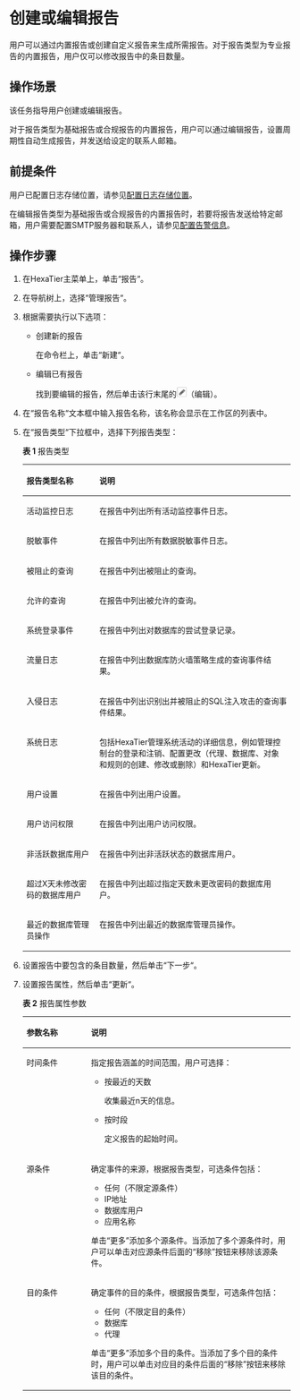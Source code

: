 # 创建或编辑报告<a name="ZH-CN_TOPIC_0111166493"></a>

用户可以通过内置报告或创建自定义报告来生成所需报告。对于报告类型为专业报告的内置报告，用户仅可以修改报告中的条目数量。

## 操作场景<a name="zh-cn_topic_0110575016_s6f03bdaa771e4afbb0cb411f693cfd7c"></a>

该任务指导用户创建或编辑报告。

对于报告类型为基础报告或合规报告的内置报告，用户可以通过编辑报告，设置周期性自动生成报告，并发送给设定的联系人邮箱。

## 前提条件<a name="zh-cn_topic_0110575016_s072cffd0f7584c2faec8387eb16cc06c"></a>

用户已配置日志存储位置，请参见[配置日志存储位置](配置日志存储位置.md#ZH-CN_TOPIC_0111166360)。

在编辑报告类型为基础报告或合规报告的内置报告时，若要将报告发送给特定邮箱，用户需要配置SMTP服务器和联系人，请参见[配置告警信息](告警信息简介.md#ZH-CN_TOPIC_0111166388)。

## 操作步骤<a name="zh-cn_topic_0110575016_s323278659f034f618bb36334759cb151"></a>

1.  在HexaTier主菜单上，单击“报告“。
2.  在导航树上，选择“管理报告“。
3.  根据需要执行以下选项：
    -   创建新的报告

        在命令栏上，单击“新建“。

    -   编辑已有报告

        找到要编辑的报告，然后单击该行末尾的![](figures/编辑.png)（编辑）。


4.  在“报告名称“文本框中输入报告名称，该名称会显示在工作区的列表中。
5.  在“报告类型“下拉框中，选择下列报告类型：

    **表 1**  报告类型

    <a name="zh-cn_topic_0110575016_te971270d4fcc4f17b13944b297ca9a83"></a>
    <table><thead align="left"><tr id="zh-cn_topic_0110575016_r60fe35505ba442b89f1b623c4195865f"><th class="cellrowborder" valign="top" width="27.189999999999998%" id="mcps1.2.3.1.1"><p id="zh-cn_topic_0110575016_addebd50036674b81aedbae379ff806ac"><a name="zh-cn_topic_0110575016_addebd50036674b81aedbae379ff806ac"></a><a name="zh-cn_topic_0110575016_addebd50036674b81aedbae379ff806ac"></a>报告类型名称</p>
    </th>
    <th class="cellrowborder" valign="top" width="72.81%" id="mcps1.2.3.1.2"><p id="zh-cn_topic_0110575016_ac6908b22c740488abc7d62e5322149ca"><a name="zh-cn_topic_0110575016_ac6908b22c740488abc7d62e5322149ca"></a><a name="zh-cn_topic_0110575016_ac6908b22c740488abc7d62e5322149ca"></a>说明</p>
    </th>
    </tr>
    </thead>
    <tbody><tr id="zh-cn_topic_0110575016_rf0bbcffec038493d80bf612f482abe58"><td class="cellrowborder" valign="top" width="27.189999999999998%" headers="mcps1.2.3.1.1 "><p id="zh-cn_topic_0110575016_a03634d24a2cd4216b57d272e43743312"><a name="zh-cn_topic_0110575016_a03634d24a2cd4216b57d272e43743312"></a><a name="zh-cn_topic_0110575016_a03634d24a2cd4216b57d272e43743312"></a>活动监控日志</p>
    </td>
    <td class="cellrowborder" valign="top" width="72.81%" headers="mcps1.2.3.1.2 "><p id="zh-cn_topic_0110575016_a62b8b98725f64884b17010b8c61a3da6"><a name="zh-cn_topic_0110575016_a62b8b98725f64884b17010b8c61a3da6"></a><a name="zh-cn_topic_0110575016_a62b8b98725f64884b17010b8c61a3da6"></a>在报告中列出所有活动监控事件日志。</p>
    </td>
    </tr>
    <tr id="zh-cn_topic_0110575016_r3d6fe00d3073409db1ff874bbd2601c6"><td class="cellrowborder" valign="top" width="27.189999999999998%" headers="mcps1.2.3.1.1 "><p id="zh-cn_topic_0110575016_adbbc850a00664de1ae520d916efc2991"><a name="zh-cn_topic_0110575016_adbbc850a00664de1ae520d916efc2991"></a><a name="zh-cn_topic_0110575016_adbbc850a00664de1ae520d916efc2991"></a>脱敏事件</p>
    </td>
    <td class="cellrowborder" valign="top" width="72.81%" headers="mcps1.2.3.1.2 "><p id="zh-cn_topic_0110575016_ad7b86f7f6497460d9dfdaea8b6d71153"><a name="zh-cn_topic_0110575016_ad7b86f7f6497460d9dfdaea8b6d71153"></a><a name="zh-cn_topic_0110575016_ad7b86f7f6497460d9dfdaea8b6d71153"></a>在报告中列出所有数据脱敏事件日志。</p>
    </td>
    </tr>
    <tr id="zh-cn_topic_0110575016_rcc325037d6b643488441b28465b6579a"><td class="cellrowborder" valign="top" width="27.189999999999998%" headers="mcps1.2.3.1.1 "><p id="zh-cn_topic_0110575016_a077a936fd6884746bb4b3a328a1d1f79"><a name="zh-cn_topic_0110575016_a077a936fd6884746bb4b3a328a1d1f79"></a><a name="zh-cn_topic_0110575016_a077a936fd6884746bb4b3a328a1d1f79"></a>被阻止的查询</p>
    </td>
    <td class="cellrowborder" valign="top" width="72.81%" headers="mcps1.2.3.1.2 "><p id="zh-cn_topic_0110575016_a09796c1a527241bdba2611173362d6d4"><a name="zh-cn_topic_0110575016_a09796c1a527241bdba2611173362d6d4"></a><a name="zh-cn_topic_0110575016_a09796c1a527241bdba2611173362d6d4"></a>在报告中列出被阻止的查询。</p>
    </td>
    </tr>
    <tr id="zh-cn_topic_0110575016_rcffcdfbccd174db1a456357fdb207c19"><td class="cellrowborder" valign="top" width="27.189999999999998%" headers="mcps1.2.3.1.1 "><p id="zh-cn_topic_0110575016_a2e29621c54414a34b0080380eb092407"><a name="zh-cn_topic_0110575016_a2e29621c54414a34b0080380eb092407"></a><a name="zh-cn_topic_0110575016_a2e29621c54414a34b0080380eb092407"></a>允许的查询</p>
    </td>
    <td class="cellrowborder" valign="top" width="72.81%" headers="mcps1.2.3.1.2 "><p id="zh-cn_topic_0110575016_a606f9fadace24e26a215baf3faae2785"><a name="zh-cn_topic_0110575016_a606f9fadace24e26a215baf3faae2785"></a><a name="zh-cn_topic_0110575016_a606f9fadace24e26a215baf3faae2785"></a>在报告中列出被允许的查询。</p>
    </td>
    </tr>
    <tr id="zh-cn_topic_0110575016_r2a0cd49ff5e44c52914d472a5b241cf4"><td class="cellrowborder" valign="top" width="27.189999999999998%" headers="mcps1.2.3.1.1 "><p id="zh-cn_topic_0110575016_zh-cn_topic_0076429766_p168984152331"><a name="zh-cn_topic_0110575016_zh-cn_topic_0076429766_p168984152331"></a><a name="zh-cn_topic_0110575016_zh-cn_topic_0076429766_p168984152331"></a>系统登录事件</p>
    </td>
    <td class="cellrowborder" valign="top" width="72.81%" headers="mcps1.2.3.1.2 "><p id="zh-cn_topic_0110575016_ac3342254005f49f99ede1f7debb1b117"><a name="zh-cn_topic_0110575016_ac3342254005f49f99ede1f7debb1b117"></a><a name="zh-cn_topic_0110575016_ac3342254005f49f99ede1f7debb1b117"></a>在报告中列出对数据库的尝试登录记录。</p>
    </td>
    </tr>
    <tr id="zh-cn_topic_0110575016_rdd3f80fed08e4d94bbc27cbf4a98399c"><td class="cellrowborder" valign="top" width="27.189999999999998%" headers="mcps1.2.3.1.1 "><p id="zh-cn_topic_0110575016_a15a317425dfb40b09c96dbfccccaa193"><a name="zh-cn_topic_0110575016_a15a317425dfb40b09c96dbfccccaa193"></a><a name="zh-cn_topic_0110575016_a15a317425dfb40b09c96dbfccccaa193"></a>流量日志</p>
    </td>
    <td class="cellrowborder" valign="top" width="72.81%" headers="mcps1.2.3.1.2 "><p id="zh-cn_topic_0110575016_ac7509f504ede46dda0f25e02c7e82663"><a name="zh-cn_topic_0110575016_ac7509f504ede46dda0f25e02c7e82663"></a><a name="zh-cn_topic_0110575016_ac7509f504ede46dda0f25e02c7e82663"></a>在报告中列出数据库防火墙策略生成的查询事件结果。</p>
    </td>
    </tr>
    <tr id="zh-cn_topic_0110575016_r2a55636930fc439f8a8bb41533626b45"><td class="cellrowborder" valign="top" width="27.189999999999998%" headers="mcps1.2.3.1.1 "><p id="zh-cn_topic_0110575016_a89c34b9214cd4a898b1d6d7534d3e873"><a name="zh-cn_topic_0110575016_a89c34b9214cd4a898b1d6d7534d3e873"></a><a name="zh-cn_topic_0110575016_a89c34b9214cd4a898b1d6d7534d3e873"></a>入侵日志</p>
    </td>
    <td class="cellrowborder" valign="top" width="72.81%" headers="mcps1.2.3.1.2 "><p id="zh-cn_topic_0110575016_a4efb85ead94e482f9f957c413fad0c53"><a name="zh-cn_topic_0110575016_a4efb85ead94e482f9f957c413fad0c53"></a><a name="zh-cn_topic_0110575016_a4efb85ead94e482f9f957c413fad0c53"></a>在报告中列出识别出并被阻止的SQL注入攻击的查询事件结果。</p>
    </td>
    </tr>
    <tr id="zh-cn_topic_0110575016_ra99064f8d49f40a6bb3f370d6f3a68e8"><td class="cellrowborder" valign="top" width="27.189999999999998%" headers="mcps1.2.3.1.1 "><p id="zh-cn_topic_0110575016_aa7eb699f62af47b2b09134e383cecf25"><a name="zh-cn_topic_0110575016_aa7eb699f62af47b2b09134e383cecf25"></a><a name="zh-cn_topic_0110575016_aa7eb699f62af47b2b09134e383cecf25"></a>系统日志</p>
    </td>
    <td class="cellrowborder" valign="top" width="72.81%" headers="mcps1.2.3.1.2 "><p id="zh-cn_topic_0110575016_a1405993eb3cf42fbb678724fdf007bd0"><a name="zh-cn_topic_0110575016_a1405993eb3cf42fbb678724fdf007bd0"></a><a name="zh-cn_topic_0110575016_a1405993eb3cf42fbb678724fdf007bd0"></a>包括HexaTier管理系统活动的详细信息，例如管理控制台的登录和注销、配置更改（代理、数据库、对象和规则的创建、修改或删除）和HexaTier更新。</p>
    </td>
    </tr>
    <tr id="zh-cn_topic_0110575016_rf60491f67cb44275ae5b32e50b86cb7c"><td class="cellrowborder" valign="top" width="27.189999999999998%" headers="mcps1.2.3.1.1 "><p id="zh-cn_topic_0110575016_zh-cn_topic_0076429766_p178191150796"><a name="zh-cn_topic_0110575016_zh-cn_topic_0076429766_p178191150796"></a><a name="zh-cn_topic_0110575016_zh-cn_topic_0076429766_p178191150796"></a>用户设置</p>
    </td>
    <td class="cellrowborder" valign="top" width="72.81%" headers="mcps1.2.3.1.2 "><p id="zh-cn_topic_0110575016_zh-cn_topic_0076429766_p14819050693"><a name="zh-cn_topic_0110575016_zh-cn_topic_0076429766_p14819050693"></a><a name="zh-cn_topic_0110575016_zh-cn_topic_0076429766_p14819050693"></a>在报告中列出用户设置。</p>
    </td>
    </tr>
    <tr id="zh-cn_topic_0110575016_rd61f0683cdfc47578b50d86751807499"><td class="cellrowborder" valign="top" width="27.189999999999998%" headers="mcps1.2.3.1.1 "><p id="zh-cn_topic_0110575016_zh-cn_topic_0076429766_p281916508916"><a name="zh-cn_topic_0110575016_zh-cn_topic_0076429766_p281916508916"></a><a name="zh-cn_topic_0110575016_zh-cn_topic_0076429766_p281916508916"></a>用户访问权限</p>
    </td>
    <td class="cellrowborder" valign="top" width="72.81%" headers="mcps1.2.3.1.2 "><p id="zh-cn_topic_0110575016_aa7adb395d15246e39c95487bf1e55086"><a name="zh-cn_topic_0110575016_aa7adb395d15246e39c95487bf1e55086"></a><a name="zh-cn_topic_0110575016_aa7adb395d15246e39c95487bf1e55086"></a>在报告中列出用户访问权限。</p>
    </td>
    </tr>
    <tr id="zh-cn_topic_0110575016_r2cc1a5567ccb4d7bb6d1a4f39e1bd74a"><td class="cellrowborder" valign="top" width="27.189999999999998%" headers="mcps1.2.3.1.1 "><p id="zh-cn_topic_0110575016_ab215a736229547498ef0a043b8c0ca84"><a name="zh-cn_topic_0110575016_ab215a736229547498ef0a043b8c0ca84"></a><a name="zh-cn_topic_0110575016_ab215a736229547498ef0a043b8c0ca84"></a>非活跃数据库用户</p>
    </td>
    <td class="cellrowborder" valign="top" width="72.81%" headers="mcps1.2.3.1.2 "><p id="zh-cn_topic_0110575016_af32c881606f340c8a28c5d99ce851ff3"><a name="zh-cn_topic_0110575016_af32c881606f340c8a28c5d99ce851ff3"></a><a name="zh-cn_topic_0110575016_af32c881606f340c8a28c5d99ce851ff3"></a>在报告中列出非活跃状态的数据库用户。</p>
    </td>
    </tr>
    <tr id="zh-cn_topic_0110575016_r119a135397134f29a6b6840e2468dccc"><td class="cellrowborder" valign="top" width="27.189999999999998%" headers="mcps1.2.3.1.1 "><p id="zh-cn_topic_0110575016_zh-cn_topic_0076429766_p68201150897"><a name="zh-cn_topic_0110575016_zh-cn_topic_0076429766_p68201150897"></a><a name="zh-cn_topic_0110575016_zh-cn_topic_0076429766_p68201150897"></a>超过X天未修改密码的数据库用户</p>
    </td>
    <td class="cellrowborder" valign="top" width="72.81%" headers="mcps1.2.3.1.2 "><p id="zh-cn_topic_0110575016_zh-cn_topic_0076429766_p208201503915"><a name="zh-cn_topic_0110575016_zh-cn_topic_0076429766_p208201503915"></a><a name="zh-cn_topic_0110575016_zh-cn_topic_0076429766_p208201503915"></a>在报告中列出超过指定天数未更改密码的数据库用户。</p>
    </td>
    </tr>
    <tr id="zh-cn_topic_0110575016_r46b48ff48c34497e9222377bcedcdb8d"><td class="cellrowborder" valign="top" width="27.189999999999998%" headers="mcps1.2.3.1.1 "><p id="zh-cn_topic_0110575016_zh-cn_topic_0076429766_p108202507920"><a name="zh-cn_topic_0110575016_zh-cn_topic_0076429766_p108202507920"></a><a name="zh-cn_topic_0110575016_zh-cn_topic_0076429766_p108202507920"></a>最近的数据库管理员操作</p>
    </td>
    <td class="cellrowborder" valign="top" width="72.81%" headers="mcps1.2.3.1.2 "><p id="zh-cn_topic_0110575016_zh-cn_topic_0076429766_p2820350897"><a name="zh-cn_topic_0110575016_zh-cn_topic_0076429766_p2820350897"></a><a name="zh-cn_topic_0110575016_zh-cn_topic_0076429766_p2820350897"></a>在报告中列出最近的数据库管理员操作。</p>
    </td>
    </tr>
    </tbody>
    </table>

6.  设置报告中要包含的条目数量，然后单击“下一步“。
7.  设置报告属性，然后单击“更新“。

    **表 2**  报告属性参数

    <a name="zh-cn_topic_0110575016_tca1d830e80bb4d5ab81361c1911170a4"></a>
    <table><thead align="left"><tr id="zh-cn_topic_0110575016_rb6adf2ff9ebd4e52a7e38db5f72bcaca"><th class="cellrowborder" valign="top" width="24.060000000000002%" id="mcps1.2.3.1.1"><p id="zh-cn_topic_0110575016_zh-cn_topic_0076429766_p464537951257"><a name="zh-cn_topic_0110575016_zh-cn_topic_0076429766_p464537951257"></a><a name="zh-cn_topic_0110575016_zh-cn_topic_0076429766_p464537951257"></a>参数名称</p>
    </th>
    <th class="cellrowborder" valign="top" width="75.94%" id="mcps1.2.3.1.2"><p id="zh-cn_topic_0110575016_zh-cn_topic_0076429766_p46610441257"><a name="zh-cn_topic_0110575016_zh-cn_topic_0076429766_p46610441257"></a><a name="zh-cn_topic_0110575016_zh-cn_topic_0076429766_p46610441257"></a>说明</p>
    </th>
    </tr>
    </thead>
    <tbody><tr id="zh-cn_topic_0110575016_rb014268f5b474dcea9328795207e0d05"><td class="cellrowborder" valign="top" width="24.060000000000002%" headers="mcps1.2.3.1.1 "><p id="zh-cn_topic_0110575016_zh-cn_topic_0076429766_p465769861257"><a name="zh-cn_topic_0110575016_zh-cn_topic_0076429766_p465769861257"></a><a name="zh-cn_topic_0110575016_zh-cn_topic_0076429766_p465769861257"></a>时间条件</p>
    </td>
    <td class="cellrowborder" valign="top" width="75.94%" headers="mcps1.2.3.1.2 "><p id="zh-cn_topic_0110575016_ad904eec1c6a3458ab6a144bc1e88907c"><a name="zh-cn_topic_0110575016_ad904eec1c6a3458ab6a144bc1e88907c"></a><a name="zh-cn_topic_0110575016_ad904eec1c6a3458ab6a144bc1e88907c"></a>指定报告涵盖的时间范围，用户可选择：</p>
    <a name="zh-cn_topic_0110575016_u39e0592487544f41b727cbab0f843355"></a><a name="zh-cn_topic_0110575016_u39e0592487544f41b727cbab0f843355"></a><ul id="zh-cn_topic_0110575016_u39e0592487544f41b727cbab0f843355"><li>按最近的天数<p id="zh-cn_topic_0110575016_aefad95ba841841278333c2b4914f1430"><a name="zh-cn_topic_0110575016_aefad95ba841841278333c2b4914f1430"></a><a name="zh-cn_topic_0110575016_aefad95ba841841278333c2b4914f1430"></a>收集最近n天的信息。</p>
    </li><li>按时段<p id="zh-cn_topic_0110575016_a023b5f7f216f4736af0a078d89af7010"><a name="zh-cn_topic_0110575016_a023b5f7f216f4736af0a078d89af7010"></a><a name="zh-cn_topic_0110575016_a023b5f7f216f4736af0a078d89af7010"></a>定义报告的起始时间。</p>
    </li></ul>
    </td>
    </tr>
    <tr id="zh-cn_topic_0110575016_rbaebbbc68e1a45b7a216a133a89c2d4d"><td class="cellrowborder" valign="top" width="24.060000000000002%" headers="mcps1.2.3.1.1 "><p id="zh-cn_topic_0110575016_zh-cn_topic_0076429766_p19247851257"><a name="zh-cn_topic_0110575016_zh-cn_topic_0076429766_p19247851257"></a><a name="zh-cn_topic_0110575016_zh-cn_topic_0076429766_p19247851257"></a>源条件</p>
    </td>
    <td class="cellrowborder" valign="top" width="75.94%" headers="mcps1.2.3.1.2 "><p id="zh-cn_topic_0110575016_aa643f6370f584dab9d9356d1733235fc"><a name="zh-cn_topic_0110575016_aa643f6370f584dab9d9356d1733235fc"></a><a name="zh-cn_topic_0110575016_aa643f6370f584dab9d9356d1733235fc"></a>确定事件的来源，根据报告类型，可选条件包括：</p>
    <a name="zh-cn_topic_0110575016_u113983b695d146169250a05fb2861441"></a><a name="zh-cn_topic_0110575016_u113983b695d146169250a05fb2861441"></a><ul id="zh-cn_topic_0110575016_u113983b695d146169250a05fb2861441"><li>任何（不限定源条件）</li><li>IP地址</li><li>数据库用户</li><li>应用名称</li></ul>
    <p id="zh-cn_topic_0110575016_zh-cn_topic_0076429766_p216898731257"><a name="zh-cn_topic_0110575016_zh-cn_topic_0076429766_p216898731257"></a><a name="zh-cn_topic_0110575016_zh-cn_topic_0076429766_p216898731257"></a>单击“更多”添加多个源条件。当添加了多个源条件时，用户可以单击对应源条件后面的“移除”按钮来移除该源条件。</p>
    </td>
    </tr>
    <tr id="zh-cn_topic_0110575016_r0029a056190f440d913a375574ceb5b9"><td class="cellrowborder" valign="top" width="24.060000000000002%" headers="mcps1.2.3.1.1 "><p id="zh-cn_topic_0110575016_zh-cn_topic_0076429766_p413348221257"><a name="zh-cn_topic_0110575016_zh-cn_topic_0076429766_p413348221257"></a><a name="zh-cn_topic_0110575016_zh-cn_topic_0076429766_p413348221257"></a>目的条件</p>
    </td>
    <td class="cellrowborder" valign="top" width="75.94%" headers="mcps1.2.3.1.2 "><p id="zh-cn_topic_0110575016_a32a45421c12c40429ba1b0f260ca767a"><a name="zh-cn_topic_0110575016_a32a45421c12c40429ba1b0f260ca767a"></a><a name="zh-cn_topic_0110575016_a32a45421c12c40429ba1b0f260ca767a"></a>确定事件的目的条件，根据报告类型，可选条件包括：</p>
    <a name="zh-cn_topic_0110575016_u9718073c09ad4a9ba86cf92589639a99"></a><a name="zh-cn_topic_0110575016_u9718073c09ad4a9ba86cf92589639a99"></a><ul id="zh-cn_topic_0110575016_u9718073c09ad4a9ba86cf92589639a99"><li>任何（不限定目的条件）</li><li>数据库</li><li>代理</li></ul>
    <p id="zh-cn_topic_0110575016_zh-cn_topic_0076429766_p597862991257"><a name="zh-cn_topic_0110575016_zh-cn_topic_0076429766_p597862991257"></a><a name="zh-cn_topic_0110575016_zh-cn_topic_0076429766_p597862991257"></a>单击“更多”添加多个目的条件。当添加了多个目的条件时，用户可以单击对应目的条件后面的“移除”按钮来移除该目的条件。</p>
    </td>
    </tr>
    </tbody>
    </table>


